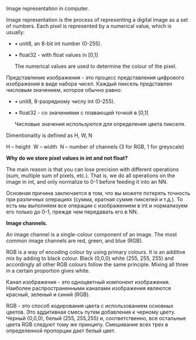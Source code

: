 Image representation in computer. 

Image representation is the process of representing a digital image as a set of numbers. Each pixel is represented by a numerical value, which is usually: 

- • unit8, an 8-bit int number (0-255). 
- • float32 - with float values in [0,1] 

  The numerical values are used to determine the colour of the pixel. 

Представление изображения - это процесс представления цифрового изображения в виде набора чисел. Каждый пиксель представлен числовым значением, которое обычно равно: 

- • unit8, 8-разрядному числу int (0-255). 
- • float32 - со значениями с плавающей точкой в [0,1] 

  Числовые значения используются для определения цвета пикселя.



Dimentionality is defined as H, W, N 

H – height 
W – width 
N – number of channels (3 for RGB, 1 for greyscale) 

**Why do we store pixel values in int and not float?** 

The main reason is that you can lose precision with different operations (sum, multiple sum of pixels, etc.). That is, we do all operations on the image in int, and only normalize to 0-1 before feeding it into an NN. 

Основная причина заключается в том, что вы можете потерять точность при различных операциях (сумма, кратная сумме пикселей и т.д.). То есть мы выполняем все операции с изображением в int и нормализуем его только до 0-1, прежде чем передавать его в NN.

**Image channels.** 

An image channel is a single-colour component of an image. The most common image channels are red, green, and blue (RGB). 

RGB is a way of encoding colour by using primary colours. It is an additive mix by adding to black colour. Black (0,0,0) white (255, 255, 255) and accordingly all other RGB colours follow the same principle. Mixing all three in a certain proportion gives white.

Канал изображения - это одноцветный компонент изображения. Наиболее распространенными каналами изображения являются красный, зеленый и синий (RGB).

RGB - это способ кодирования цвета с использованием основных цветов. Это аддитивная смесь путем добавления к черному цвету. Черный (0,0,0), белый (255, 255,255) и, соответственно, все остальные цвета RGB следуют тому же принципу. Смешивание всех трех в определенной пропорции дает белый цвет.